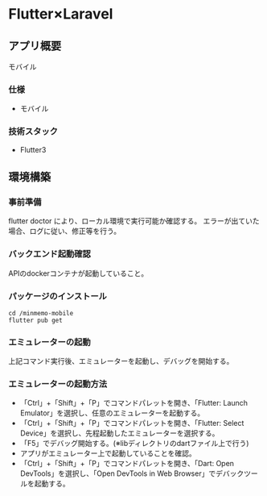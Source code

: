 # Flutter×Laravel

## アプリ概要

モバイル

### 仕様

- モバイル

### 技術スタック

- Flutter3

## 環境構築

### 事前準備

flutter doctor により、ローカル環境で実行可能か確認する。
エラーが出ていた場合、ログに従い、修正等を行う。

### バックエンド起動確認

APIのdockerコンテナが起動していること。

### パッケージのインストール

```
cd /minmemo-mobile
flutter pub get
```

### エミュレーターの起動

上記コマンド実行後、エミュレーターを起動し、デバッグを開始する。

### エミュレーターの起動方法
- 「Ctrl」+「Shift」+「P」でコマンドパレットを開き、「Flutter: Launch Emulator」を選択し、任意のエミュレーターを起動する。
- 「Ctrl」+「Shift」+「P」でコマンドパレットを開き、「Flutter: Select Device」を選択し、先程起動したエミュレーターを選択する。
- 「F5」でデバッグ開始する。(※libディレクトリのdartファイル上で行う)
- アプリがエミュレーター上で起動していることを確認。
- 「Ctrl」+「Shift」+「P」でコマンドパレットを開き、「Dart: Open DevTools」を選択し、「Open DevTools in Web Browser」でデバックツールを起動する。
